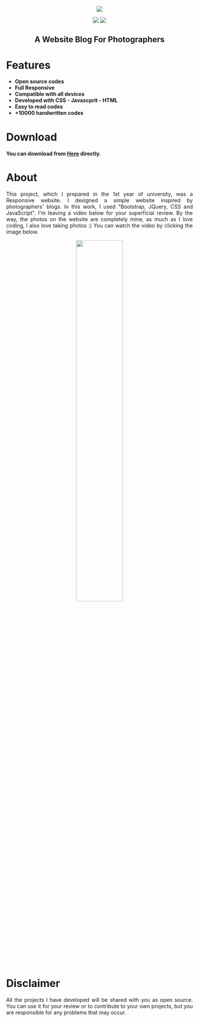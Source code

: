   <p align="center">
  <a href="https://github.com/alitekn07/A-Website-Project/"><img src="https://i.imgur.com/OgKVHlk.png"/>
</p>

<p align="center">        
      <a href="https://instagram.com/alitekn07"><img src="https://img.shields.io/badge/Instagram-%23E4405F.svg?logo=Instagram&logoColor=white"></a>
      <a href="https://linkedin.com/in/alitekn07"><img src="https://img.shields.io/badge/LinkedIn-%230077B5.svg?logo=linkedin&logoColor=white"></a>
      </p>
  
  
   <h2> <div align="center"><b> A Website Blog For Photographers </b></div> </h2>


<h1>Features</h1>

- <strong>Open source codes</strong>
- <strong>Full Responsive</strong>
- <strong>Compatible with all devices</strong>
- <strong>Developed with CSS - Javascprit - HTML</strong>
- <strong>Easy to read codes</strong>
- <strong>+10000 handwritten codes</strong>

<h1>Download</h1>

#### You can download from [Here](https://github.com/alitekn07/A-Website-Project/archive/refs/heads/main.zip) directly.

<h1>About</h1>

<p align="justify"> This project, which I prepared in the 1st year of university, was a Responsive website. I designed a simple website inspired by photographers' blogs. In this work, I used "Bootstrap, JQuery, CSS and JavaScript". I'm leaving a video below for your superficial review. By the way, the photos on the website are completely mine, as much as I love coding, I also love taking photos :) You can watch the video by clicking the image below.</p>

<div align="center">
      <a href="https://www.youtube.com/watch?v=pU64hhfefyE">
         <img src="https://img.youtube.com/vi/pU64hhfefyE/0.jpg" style="width:50%;">
      </a>
</div>

<h1>Disclaimer</h1>

 <p align="justify">All the projects I have developed will be shared with you as open source. You can use it for your review or to contribute to your own projects, but you are responsible for any problems that may occur.</p>
